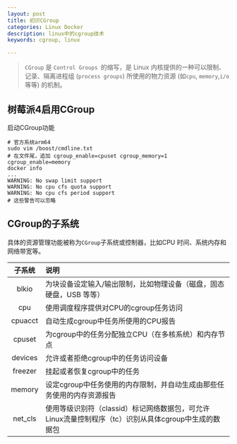 ```yaml
---
layout: post
title: 初识CGroup
categories: Linux Docker
description: linux中的cgroup技术
keywords: cgroup, linux

---
```


> `CGroup` 是 `Control Groups `的缩写，是 Linux 内核提供的一种可以限制、记录、隔离进程组 (`process groups`) 所使用的物力资源 (如`cpu`, `memory`,`i/o` 等等) 的机制。

<!-- more -->

## 树莓派4启用CGroup

启动CGroup功能

```shell
# 官方系统arm64
sudo vim /boost/cmdline.txt
# 在文件尾，追加 cgroup_enable=cpuset cgroup_memory=1 cgroup_enable=memory
docker info 
...
WARNING: No swap limit support
WARNING: No cpu cfs quota support
WARNING: No cpu cfs period support
# 这些警告可以忽略
```

## CGroup的子系统

具体的资源管理功能被称为`CGroup`子系统或控制器，比如CPU 时间、系统内存和网络带宽等。



| 子系统  | 说明                                                         |
| :-----: | :----------------------------------------------------------- |
|  blkio  | 为块设备设定输入/输出限制，比如物理设备（磁盘，固态硬盘，USB 等等） |
|   cpu   | 使用调度程序提供对CPU的cgroup任务访问                        |
| cpuacct | 自动生成cgroup中任务所使用的CPU报告                          |
| cpuset  | 为cgroup中的任务分配独立CPU（在多核系统）和内存节点          |
| devices | 允许或者拒绝cgroup中的任务访问设备                           |
| freezer | 挂起或者恢复cgroup中的任务                                   |
| memory  | 设定cgroup中任务使用的内存限制，并自动生成由那些任务使用的内存资源报告 |
| net_cls | 使用等级识别符（classid）标记网络数据包，可允许Linux流量控制程序（tc）识别从具体cgroup中生成的数据包 |

